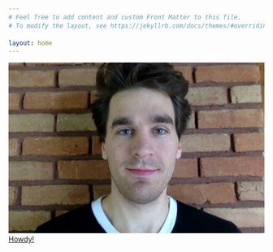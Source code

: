 ```yaml
---
# Feel free to add content and custom Front Matter to this file.
# To modify the layout, see https://jekyllrb.com/docs/themes/#overriding-theme-defaults

layout: home
---
```


![That's me.](photo.jpg)
<a href="/~ajbond/shnake.html">Howdy!</a>